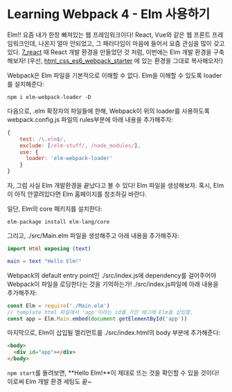 # Learning Webpack 4 - Elm 사용하기

Elm!! 요즘 내가 한창 빠져있는 웹 프레임워크이다!
React, Vue와 같은 웹 프론트 프레임워크인데, 나온지 얼마 안되었고, 그 패러다임이
마음에 들어서 요즘 관심을 많이 갖고 있다. [7_react](https://github.com/giantsol/Webpack4_101/tree/master/7_react)
때 React 개발 환경을 만들었던 것 처럼, 이번에는 Elm 개발 환경을 구축해보자!
(우선, [html_css_es6_webpack_starter](https://github.com/giantsol/Webpack4_101/tree/master/html_css_es6_webpack_starter)
에 있는 환경을 그대로 복사해오자!)

Webpack은 Elm 파일을 기본적으로 이해할 수 없다. Elm을 이해할 수 있도록 loader를 설치해준다:
```
npm i elm-webpack-loader -D
```
다음으로, .elm 확장자의 파일들에 한해, Webpack이 위의 loader를 사용하도록
webpack.config.js 파일의 rules부분에 아래 내용을 추가해주자:
```js
{
    test: /\.elm$/,
    exclude: [/elm-stuff/, /node_modules/],
    use: {
      loader: 'elm-webpack-loader'
    }
}
```

자, 그럼 사실 Elm 개발환경을 끝났다고 볼 수 있다!
Elm 파일을 생성해보자. 혹시, Elm이 아직 안깔려있다면 Elm 홈페이지를 참조하길 바란다.

일단, Elm의 core 패키지를 설치한다:
```
elm-package install elm-lang/core
```

그리고, ./src/Main.elm 파일을 생성해주고 아래 내용을 추가해주자:
```elm
import Html exposing (text)

main = text "Hello Elm!"
```

Webpack의 default entry point인 ./src/index.js에 dependency를 걸어주어야
Webpack이 파일을 로딩한다는 것을 기억하는가! ./src/index.js파일에 아래 내용을
추가해주자:
```js
const Elm = require('./Main.elm')
// template html 파일에서 'app'이라는 id를 가진 태그에 Elm을 삽입함.
const app = Elm.Main.embed(document.getElementById('app'))
```

마지막으로, Elm이 삽입될 엘리먼트를 ./src/index.html의 body 부분에 추가해준다:
```html
<body>
  <div id="app"></div>
</body>
```

```npm start```를 돌려보면, **Hello Elm!**이 제대로 뜨는 것을 확인할 수 있을 것이다!
이로써 Elm 개발 환경 세팅도 끝~

